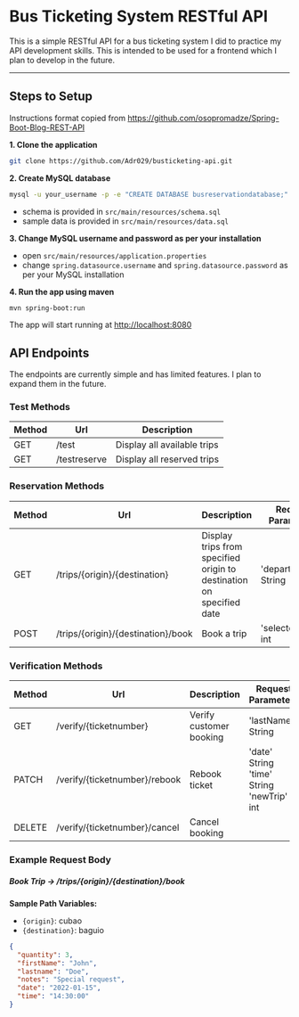 # Bus Ticketing System RESTful API

This is a simple RESTful API for a bus ticketing system I did to practice my API development skills. This is intended to be used for a frontend which I plan to develop in the future.

---

## Steps to Setup
Instructions format copied from https://github.com/osopromadze/Spring-Boot-Blog-REST-API

**1. Clone the application**

```bash
git clone https://github.com/Adr029/busticketing-api.git
```

**2. Create MySQL database**
```bash
mysql -u your_username -p -e "CREATE DATABASE busreservationdatabase;"
```
- schema is provided in `src/main/resources/schema.sql`
- sample data is provided in `src/main/resources/data.sql`


**3. Change MySQL username and password as per your installation**

+ open `src/main/resources/application.properties`
+ change `spring.datasource.username` and `spring.datasource.password` as per your MySQL installation

**4. Run the app using maven**

```bash
mvn spring-boot:run
```
The app will start running at <http://localhost:8080>

## API Endpoints

The endpoints are currently simple and has limited features. I plan to expand them in the future.


### Test Methods

| Method | Url | Description |
| ------ | --- | ---------- |
| GET  | /test | Display all available trips | 
| GET  | /testreserve | Display all reserved trips | 


### Reservation Methods

| Method | Url | Description | Request Parameters| Request Body |
| ------ | --- | ---------- | -----------------| ---------------|
| GET  | /trips/{origin}/{destination} | Display trips from specified origin to destination on specified date | 'departureDate' String |
| POST | /trips/{origin}/{destination}/book | Book a trip | 'selectedTrip' int | [JSON](#booktrip)


### Verification Methods

| Method | Url | Description | Request Parameters| Request Body |
| ------ | --- | ---------- | -----------------| ---------------|
| GET  | /verify/{ticketnumber} | Verify customer booking | 'lastName' String |
| PATCH | /verify/{ticketnumber}/rebook | Rebook ticket| 'date' String  <br>'time' String <br>'newTrip' int | 
| DELETE | /verify/{ticketnumber}/cancel | Cancel booking|  

### Example Request Body

##### <a id="booktrip">Book Trip -> /trips/{origin}/{destination}/book</a>

**Sample Path Variables:**
- `{origin}`: cubao
- `{destination}`: baguio
```json
{
  "quantity": 3,
  "firstName": "John",
  "lastname": "Doe",
  "notes": "Special request",
  "date": "2022-01-15",
  "time": "14:30:00"
}

```

